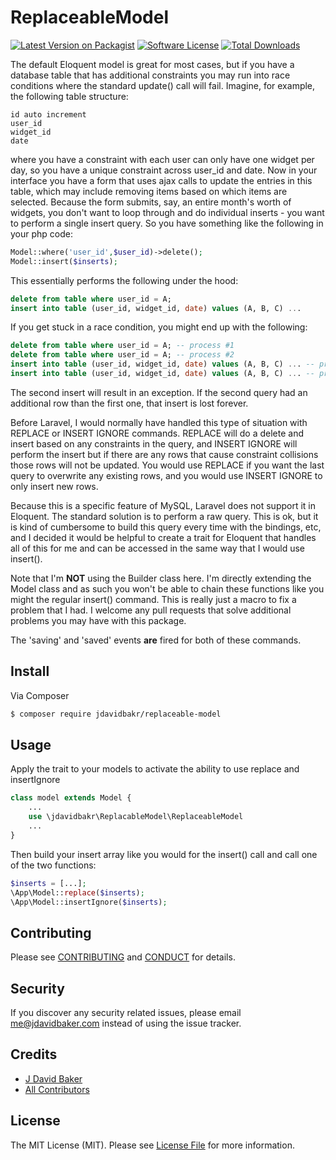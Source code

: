 # ReplaceableModel

[![Latest Version on Packagist][ico-version]][link-packagist]
[![Software License][ico-license]](LICENSE.md)
[![Total Downloads][ico-downloads]][link-downloads]

The default Eloquent model is great for most cases, but if you have a database table that has additional constraints you may run into race conditions where the standard update() call will fail.
Imagine, for example, the following table structure:

```
id auto increment
user_id
widget_id
date
```

where you have a constraint with each user can only have one widget per day, so you have a unique constraint across user_id and date.  Now in your interface you have a form that uses ajax calls to update the entries in this table, which may include removing items based on which items are selected.  Because the form submits, say, an entire month's worth of widgets, you don't want to loop through and do individual inserts - you want to perform a single insert query. So you have something like the following in your php code:

``` php
Model::where('user_id',$user_id)->delete();
Model::insert($inserts);
```

This essentially performs the following under the hood:

``` sql
delete from table where user_id = A;
insert into table (user_id, widget_id, date) values (A, B, C) ...
```

If you get stuck in a race condition, you might end up with the following:

``` sql
delete from table where user_id = A; -- process #1
delete from table where user_id = A; -- process #2
insert into table (user_id, widget_id, date) values (A, B, C) ... -- process #1
insert into table (user_id, widget_id, date) values (A, B, C) ... -- process #2 - Exception!
```

The second insert will result in an exception.  If the second query had an additional row than the first one, that insert is lost forever.

Before Laravel, I would normally have handled this type of situation with REPLACE or INSERT IGNORE commands.  REPLACE will do a delete and insert based on any constraints in the query, and INSERT IGNORE will perform the insert but if there are any rows that cause constraint collisions those rows will not be updated.  You would use REPLACE if you want the last query to overwrite any existing rows, and you would use INSERT IGNORE to only insert new rows.

Because this is a specific feature of MySQL, Laravel does not support it in Eloquent.  The standard solution is to perform a raw query.  This is ok, but it is kind of cumbersome to build this query every time with the bindings, etc, and I decided it would be helpful to create a trait for Eloquent that handles all of this for me and can be accessed in the same way that I would use insert().

Note that I'm **NOT** using the Builder class here.  I'm directly extending the Model class and as such you won't be able to chain these functions like you might the regular insert() command.  This is really just a macro to fix a problem that I had.  I welcome any pull requests that solve additional problems you may have with this package.

The 'saving' and 'saved' events **are** fired for both of these commands.

## Install

Via Composer

``` bash
$ composer require jdavidbakr/replaceable-model
```

## Usage

Apply the trait to your models to activate the ability to use replace and insertIgnore

``` php
class model extends Model {
	...	
	use \jdavidbakr\ReplacableModel\ReplaceableModel
	...
}
```

Then build your insert array like you would for the insert() call and call one of the two functions:

``` php
$inserts = [...];
\App\Model::replace($inserts);
\App\Model::insertIgnore($inserts);
```

## Contributing

Please see [CONTRIBUTING](CONTRIBUTING.md) and [CONDUCT](CONDUCT.md) for details.

## Security

If you discover any security related issues, please email me@jdavidbaker.com instead of using the issue tracker.

## Credits

- [J David Baker][link-author]
- [All Contributors][link-contributors]

## License

The MIT License (MIT). Please see [License File](LICENSE.md) for more information.

[ico-version]: https://img.shields.io/packagist/v/jdavidbakr/ReplaceableModel.svg?style=flat-square
[ico-license]: https://img.shields.io/badge/license-MIT-brightgreen.svg?style=flat-square
[ico-travis]: https://img.shields.io/travis/jdavidbakr/ReplaceableModel/master.svg?style=flat-square
[ico-scrutinizer]: https://img.shields.io/scrutinizer/coverage/g/jdavidbakr/ReplaceableModel.svg?style=flat-square
[ico-code-quality]: https://img.shields.io/scrutinizer/g/jdavidbakr/ReplaceableModel.svg?style=flat-square
[ico-downloads]: https://img.shields.io/packagist/dt/jdavidbakr/ReplaceableModel.svg?style=flat-square

[link-packagist]: https://packagist.org/packages/jdavidbakr/ReplaceableModel
[link-travis]: https://travis-ci.org/jdavidbakr/ReplaceableModel
[link-scrutinizer]: https://scrutinizer-ci.com/g/jdavidbakr/ReplaceableModel/code-structure
[link-code-quality]: https://scrutinizer-ci.com/g/jdavidbakr/ReplaceableModel
[link-downloads]: https://packagist.org/packages/jdavidbakr/ReplaceableModel
[link-author]: https://github.com/jdavidbakr
[link-contributors]: ../../contributors
